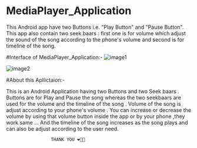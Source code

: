 # MediaPlayer_Application

This Android app have two Buttons i.e. "Play Button" and "Pause Button".
This app also contain two seek baars :
first one is for volume which adjust the sound of the song according to the phone's volume 
and second is for timeline of the song.


#Interface of MediaPlayer_Application:-
![image1](https://user-images.githubusercontent.com/117963273/229865707-0b11e326-b46d-4702-aa69-7b3f507c844e.jpg)

![image2](https://user-images.githubusercontent.com/117963273/229865779-9f7f3003-0f38-404c-b9af-fed22b4eec5a.jpg)

#About this Apllictaion:-

This is an Android Application having two Buttons and two Seek baars .
Buttons are for Play and Pause the song whereas the two seekbaars are used for the volume and the timeline of the song .
Volume of the song is adjust according to your phone's volume . You can increase or decrease the volume by using that volume button
inside the app or by your phone ,they work same ...
And the timeline of the song increases as the song plays and can also be adjust according to the user need.

                     
                     THANK YOU ❤️🫰🫶

